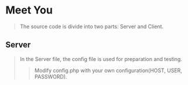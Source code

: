 # Meet You #
> The source code is divide into two parts: Server and Client.
## Server ##
>  In the Server file, the config file is used for preparation and testing.
>> Modify config.php with your own configuration(HOST, USER, PASSWORD).
